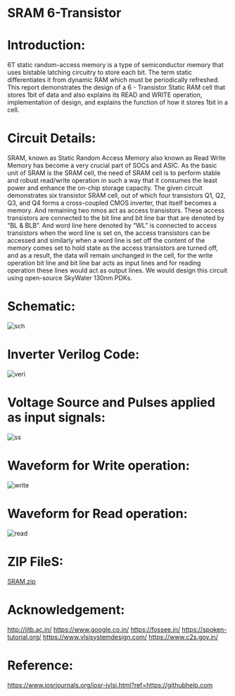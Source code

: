 # SRAM 6-Transistor

# Introduction:
6T static random-access memory is a type of semiconductor memory that uses bistable latching circuitry to store each bit. The term static differentiates it from dynamic RAM which must be periodically refreshed. This report demonstrates the design of a 6 - Transistor Static RAM cell that stores 1bit of data and also explains its READ and WRITE operation, implementation of design, and explains the function of how it stores 1bit in a cell.

# Circuit Details:
SRAM, known as Static Random Access Memory also known as Read Write Memory has become a very crucial part of SOCs and ASIC. As the basic unit of SRAM is the SRAM cell, the need of SRAM cell is to perform stable and robust read/write operation in such a way that it consumes the least power and enhance the on-chip storage capacity. The given circuit demonstrates six transistor SRAM cell, out of which four transistors Q1, Q2, Q3, and Q4 forms a cross-coupled CMOS inverter, that itself becomes a memory. And remaining two nmos act as access transistors. These access transistors are connected to the bit line and bit line bar that are denoted by “BL & BLB”. And word line here denoted by “WL” is connected to access transistors when the word line is set on, the access transistors can be accessed and similarly when a word line is set off the content of the memory comes set to hold state as the access transistors are turned off, and as a result, the data will remain unchanged in the cell, for the write operation bit line and bit line bar acts as input lines and for reading operation these lines would act as output lines. We would design this circuit using open-source SkyWater 130nm PDKs.

# Schematic:
![sch](https://user-images.githubusercontent.com/98079644/194717104-327ede7e-6b35-48ae-a51c-95abadcc042e.png)

# Inverter Verilog Code:
![veri](https://user-images.githubusercontent.com/98079644/194717160-cbb51251-d8b7-46d3-907b-4e359e7f5cf8.png)

# Voltage Source and Pulses applied as input signals:
![ss](https://user-images.githubusercontent.com/98079644/194717226-3c423b7c-d530-4292-90d8-16173ab1e92e.png)

# Waveform for Write operation:
![write](https://user-images.githubusercontent.com/98079644/194717288-983d7165-8e77-4a20-bb4d-7fcffd4c8d36.png)

# Waveform for Read operation:
![read](https://user-images.githubusercontent.com/98079644/194717308-93afb92d-9da2-4629-9569-14020db2c449.png)

# ZIP FileS:
[SRAM.zip](https://github.com/rutucharya/SRAM-6-Transistor-/files/9739767/SRAM.zip)

# Acknowledgement:
http://iitb.ac.in/
https://www.google.co.in/
https://fossee.in/
https://spoken-tutorial.org/
https://www.vlsisystemdesign.com/
https://www.c2s.gov.in/

# Reference:
https://www.iosrjournals.org/iosr-jvlsi.html?ref=https://githubhelp.com

